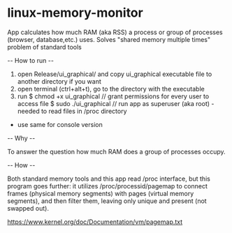 # linux-memory-monitor
App calculates how much RAM (aka RSS) a process or group of processes (browser, database,etc.) uses. Solves "shared memory multiple times" problem of standard tools

-- How to run --

1. open Release/ui_graphical/ and copy ui_graphical executable file to another directory if you want
2. open terminal (ctrl+alt+t), go to the directory with the executable
3. run
   $ chmod +x ui_graphical // grant permissions for every user to access file
   $ sudo ./ui_graphical  // run app as superuser (aka root) - needed to read files in /proc directory

*  use same for console version

-- Why  --

To answer the question how much RAM does a group of processes occupy. 

-- How --

Both standard memory tools and this app read /proc interface, but this program goes further: it utilizes
/proc/processid/pagemap to connect frames (physical memory segments)  with pages (virtual memory segments), and then filter them, leaving only unique and present (not swapped out).

https://www.kernel.org/doc/Documentation/vm/pagemap.txt

